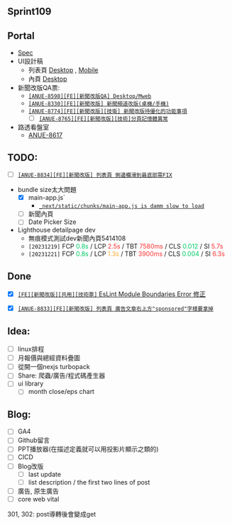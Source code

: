 ## Sprint109

## Portal
* [Spec](https://cnyesrd.atlassian.net/wiki/spaces/PS/pages/2153709569)
* UI設計稿
	* 列表頁 [Desktop](https://app.zeplin.io/project/576287bda89e8aa7045cfba5/screen/64bf3d5ab80488509d649a7e) ,  [Mobile](https://app.zeplin.io/project/576287bda89e8aa7045cfba5/screen/64d0b64c955b232302230055)
	*  內頁  [Desktop](https://app.zeplin.io/project/576287bda89e8aa7045cfba5/screen/64ad0cdf411565216532362a)
*  新聞改版QA票:
	* [`[ANUE-8598][FE][新聞改版QA] Desktop/Mweb`](https://cnyesrd.atlassian.net/browse/ANUE-8598)
	* [`[ANUE-8330][FE][新聞改版] 新聞頻道改版(桌機/手機)`](https://cnyesrd.atlassian.net/browse/ANUE-8330)
	* [`[ANUE-8774][FE][新聞改版][技衛] 新聞改版待優化的功能事項`](https://cnyesrd.atlassian.net/browse/ANUE-8774)
		* [ ] [`[ANUE-8765][FE][新聞改版][技術]分頁記憶體異常`](https://cnyesrd.atlassian.net/browse/ANUE-8765)
 * 路透看盤室
	 * [ANUE-8617](https://cnyesrd.atlassian.net/browse/ANUE-8617)

## TODO:
* [ ] [`[ANUE-8834][FE][新聞改版] 列表頁 側邊欄滑到最底部需FIX`](https://cnyesrd.atlassian.net/browse/ANUE-8834)
* bundle size太大問題
	* [x] main-app.js`
		* [`_next/static/chunks/main-app.js is damm slow to load`](https://www.reddit.com/r/nextjs/comments/18iblx2/nextstaticchunksmainappjs_is_damm_slow_to_load/)
	* [ ] 新聞內頁
	* [ ] Date Picker Size
* Lighthouse detailpage dev
	* 無痕模式測試dev新聞內頁5414108
	* `[20231219]`  FCP <font color="#00cc66">0.8s</font> / LCP <font color="#ff3333">2.5s</font> / TBT <font color="#ff3333">7580ms</font> / CLS <font color="#00cc66">0.012</font> / SI <font color="#ff3333">5.7s</font>
	* `[20231221]`  FCP <font color="#00cc66">0.8s</font> / LCP <font color="#ffaa33">1.3s</font> / TBT <font color="#ff3333">3900ms</font> / CLS <font color="#00cc66">0.004</font> / SI <font color="#ff3333">6.3s</font>

## Done
* [x] [`[FE][新聞改版][共用][技術票]` EsLint Module Boundaries Error 修正](https://cnyesrd.atlassian.net/browse/ANUE-8541)
* [x] [`[ANUE-8833][FE][新聞改版] 列表頁 廣告文章右上方"sponsored"字樣要拿掉`](https://cnyesrd.atlassian.net/browse/ANUE-8833)


## Idea:
* [ ] linux排程
* [ ] 月報價與總經資料疊圖
* [ ] 從開一個nexjs turbopack
* [ ] Share: 爬蟲/廣告/程式碼產生器
* [ ] ui library
	* [ ] month close/eps chart
## Blog: 
* [ ] GA4
* [ ] Github留言
* [ ] PPT播放器(在描述定義就可以用投影片顯示之類的)
* [ ] CICD
* [ ] Blog改版
	* [ ] last update
	* [ ] list description / the first two lines of post
* [ ] 廣告, 原生廣告
* [ ] core web vital

301, 302: post導轉後會變成get

